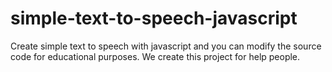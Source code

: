 # simple-text-to-speech-javascript
Create simple text to speech with javascript and you can modify the source code for educational purposes. We create this project for help people.
